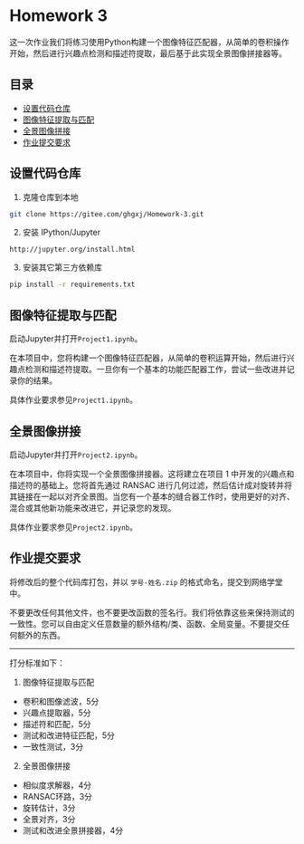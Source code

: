 # Homework 3

这一次作业我们将练习使用Python构建一个图像特征匹配器，从简单的卷积操作开始，然后进行兴趣点检测和描述符提取，最后基于此实现全景图像拼接器等。

## 目录

- [设置代码仓库](#设置代码仓库)
- [图像特征提取与匹配](#图像特征提取与匹配)
- [全景图像拼接](#全景图像拼接)
- [作业提交要求](#作业提交要求)

## 设置代码仓库

1. 克隆仓库到本地

```bash
git clone https://gitee.com/ghgxj/Homework-3.git
```

2. 安装 IPython/Jupyter

```
http://jupyter.org/install.html
```

3. 安装其它第三方依赖库

```bash
pip install -r requirements.txt
```

## 图像特征提取与匹配

启动Jupyter并打开`Project1.ipynb`。

在本项目中，您将构建一个图像特征匹配器，从简单的卷积运算开始，然后进行兴趣点检测和描述符提取。一旦你有一个基本的功能匹配器工作，尝试一些改进并记录你的结果。

具体作业要求参见`Project1.ipynb`。

## 全景图像拼接

启动Jupyter并打开`Project2.ipynb`。

在本项目中，你将实现一个全景图像拼接器。这将建立在项目 1 中开发的兴趣点和描述符的基础上。您将首先通过 RANSAC 进行几何过滤，然后估计成对旋转并将其链接在一起以对齐全景图。当您有一个基本的缝合器工作时，使用更好的对齐、混合或其他新功能来改进它，并记录您的发现。

具体作业要求参见`Project2.ipynb`。

## 作业提交要求

将修改后的整个代码库打包，并以 `学号-姓名.zip` 的格式命名，提交到网络学堂中。

不要更改任何其他文件，也不要更改函数的签名行。我们将依靠这些来保持测试的一致性。您可以自由定义任意数量的额外结构/类、函数、全局变量。不要提交任何额外的东西。

---

打分标准如下：

1. 图像特征提取与匹配

- 卷积和图像滤波，5分
- 兴趣点提取器，5分
- 描述符和匹配，5分
- 测试和改进特征匹配，5分
- 一致性测试，3分

2. 全景图像拼接

- 相似度求解器，4分
- RANSAC环路，3分
- 旋转估计，3分
- 全景对齐，3分
- 测试和改进全景拼接器，4分
